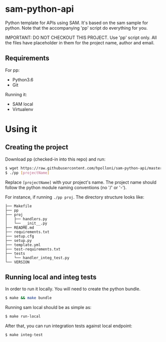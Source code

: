 # sam-python-api

Python template for APIs using SAM. It's based on the sam sample for python. Note that the accompanying 'pp' script do everything for you. 

IMPORTANT: DO NOT CHECKOUT THIS PROJECT. Use 'pp' script only. All the files have placeholder in them for the project name, author and email.

## Requirements
For pp:
* Python3.6
* Git

Running it:
* SAM local
* Virtualenv

# Using it
## Creating the project
Download pp (checked-in into this repo) and run:

```bash
$ wget https://raw.githubusercontent.com/hpolloni/sam-python-api/master/pp && chmod +x pp
$ ./pp [projectName]
```
Replace ```[projectName]``` with your project's name. The project name should follow the python module naming conventions (no '/' or '-').

For instance, if running ```./pp proj```. The directory structure looks like:
```
├── Makefile
├── pp
├── proj
│   ├── handlers.py
│   └── __init__.py
├── README.md
├── requirements.txt
├── setup.cfg
├── setup.py
├── template.yml
├── test-requirements.txt
├── tests
│   └── handler_integ_test.py
└── VERSION
```

## Running local and integ tests
In order to run it locally. You will need to create the python bundle.
```bash
$ make && make bundle
```

Running sam local should be as simple as:
```bash
$ make run-local
```

After that, you can run integration tests against local endpoint:
```bash
$ make integ-test
```

